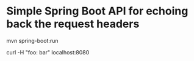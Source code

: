# Simple Spring Boot API for echoing back the request headers

mvn spring-boot:run

curl -H "foo: bar" localhost:8080